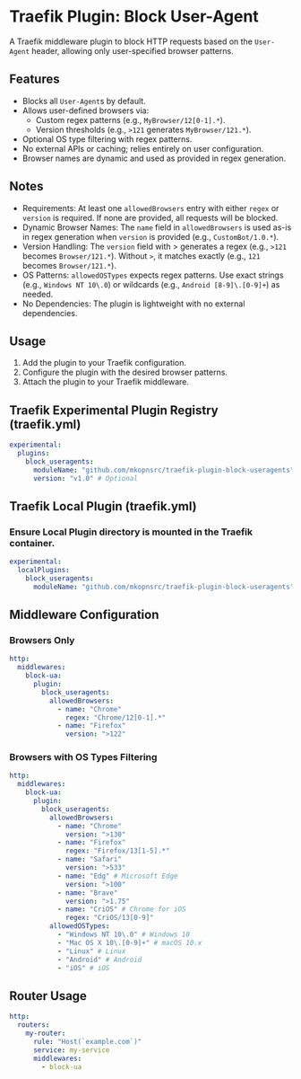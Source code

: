 # Traefik Plugin: Block User-Agent

A Traefik middleware plugin to block HTTP requests based on the `User-Agent` header, allowing only user-specified browser patterns.

## Features
- Blocks all `User-Agent`s by default.
- Allows user-defined browsers via:
  - Custom regex patterns (e.g., `MyBrowser/12[0-1].*`).
  - Version thresholds (e.g., `>121` generates `MyBrowser/121.*`).
- Optional OS type filtering with regex patterns.
- No external APIs or caching; relies entirely on user configuration.
- Browser names are dynamic and used as provided in regex generation.

## Notes
 - Requirements: At least one `allowedBrowsers` entry with either `regex` or `version` is required. If none are provided, all requests will be blocked.
 - Dynamic Browser Names: The `name` field in `allowedBrowsers` is used as-is in regex generation when `version` is provided (e.g., `CustomBot/1.0.*`).
 - Version Handling: The `version` field with > generates a regex (e.g., `>121` becomes `Browser/121.*`). Without `>`, it matches exactly (e.g., `121` becomes `Browser/121.*`).
 - OS Patterns: `allowedOSTypes` expects regex patterns. Use exact strings (e.g., `Windows NT 10\.0`) or wildcards (e.g., `Android [8-9]\.[0-9]+`) as needed.
 - No Dependencies: The plugin is lightweight with no external dependencies.



## Usage
1. Add the plugin to your Traefik configuration.
2. Configure the plugin with the desired browser patterns.
3. Attach the plugin to your Traefik middleware.

## Traefik Experimental Plugin Registry (traefik.yml)
```yaml
experimental:
  plugins:
    block_useragents:
      moduleName: "github.com/mkopnsrc/traefik-plugin-block-useragents"
      version: "v1.0" # Optional
```

## Traefik Local Plugin (traefik.yml)
### Ensure Local Plugin directory is mounted in the Traefik container.
```yaml
experimental:
  localPlugins:
    block_useragents:
      moduleName: "github.com/mkopnsrc/traefik-plugin-block-useragents"
```

## Middleware Configuration
### Browsers Only
```yaml
http:
  middlewares:
    block-ua:
      plugin:
        block_useragents:
          allowedBrowsers:
            - name: "Chrome"
              regex: "Chrome/12[0-1].*"
            - name: "Firefox"
              version: ">122"
```


### Browsers with OS Types Filtering
```yaml
http:
  middlewares:
    block-ua:
      plugin:
        block_useragents:
          allowedBrowsers:
            - name: "Chrome"
              version: ">130"
            - name: "Firefox"
              regex: "Firefox/13[1-5].*"
            - name: "Safari"
              version: ">533"
            - name: "Edg" # Microsoft Edge
              version: ">100"
            - name: "Brave" 
              version: ">1.75"
            - name: "CriOS" # Chrome for iOS
              regex: "CriOS/13[0-9]"
          allowedOSTypes:
            - "Windows NT 10\.0" # Windows 10
            - "Mac OS X 10\.[0-9]+" # macOS 10.x
            - "Linux" # Linux
            - "Android" # Android
            - "iOS" # iOS
```

## Router Usage
```yaml
http:
  routers:
    my-router:
      rule: "Host(`example.com`)"
      service: my-service
      middlewares:
        - block-ua
```